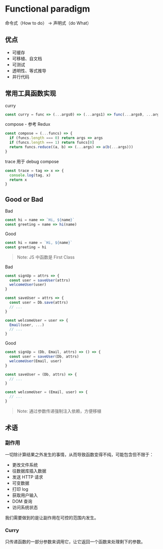 # Functional paradigm

命令式（How to do） -> 声明式（do What）

## 优点

- 可缓存
- 可移植、自文档
- 可测试
- 透明性、等式推导
- 并行代码

## 常用工具函数实现

curry

```js
const curry = func => (...args0) => (...args1) => func(...args0, ...args1)
```

compose - 参考 Redux

```js
const compose = (...funcs) => {
  if (funcs.length === 0) return args => args
  if (funcs.length === 1) return funcs[0]
  return funcs.reduce((a, b) => (...args) => a(b(...args)))
}
```

trace 用于 debug compose

```js
const trace = tag => x => {
  console.log(tag, x)
  return x
}
```

## Good or Bad

Bad

```js
const hi = name => `Hi, ${name}`
const greeting = name => hi(name)
```

Good

```js
const hi = name = `Hi, ${name}`
const greeting = hi
```

> Note: JS 中函数是 First Class

Bad

```js
const signUp = attrs => {
  const user = saveUser(attrs)
  welcomeUser(user)
}

const saveUser = attrs => {
  const user = Db.save(attrs)
  // ...
}

const welcomeUser = user => {
  Email(user, ...)
  // ...
}
```

Good

```js
const signUp = (Db, Email, attrs) => () => {
  const user = saveUser(Db, attrs)
  welcomeUser(Email, user)
}

const saveUser = (Db, attrs) => {
  // ...
}

const welcomeUser = (Email, user) => {
  // ...
}
```

> Note: 通过参数传递强制注入依赖，方便移植

## 术语

### 副作用

一切除计算结果之外发生的事情，从而导致函数变得不纯，可能包含但不限于：

- 更改文件系统
- 往数据库插入数据
- 发送 HTTP 请求
- 可变数据
- 打印 log
- 获取用户输入
- DOM 查询
- 访问系统状态

我们需要做到的是让副作用在可控的范围内发生。

### Curry

只传递函数的一部分参数来调用它，让它返回一个函数来处理剩下的参数。
